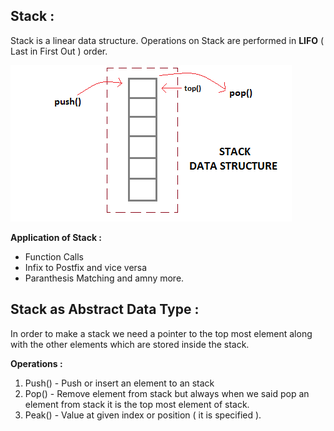 ## Stack :

Stack is a linear data structure. Operations on Stack are performed in **LIFO** ( Last in First Out ) order.

![](images/stack-data-structure.png)

**Application of Stack :**
* Function Calls
* Infix to Postfix and vice versa
* Paranthesis Matching and amny more.

## Stack as Abstract Data Type :

In order to make a stack we need a pointer to the top most element along with the other elements which are stored inside the stack.

**Operations :**
1. Push() - Push or insert an element to an stack
2. Pop() - Remove element from stack but always when we said pop an element from stack it is the top most element of stack. 
3. Peak() - Value at given index or position ( it is specified ).

